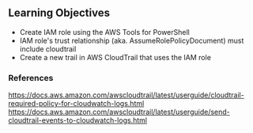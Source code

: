 ## Learning Objectives

* Create IAM role using the AWS Tools for PowerShell
* IAM role's trust relationship (aka. AssumeRolePolicyDocument) must include cloudtrail
* Create a new trail in AWS CloudTrail that uses the IAM role

### References

https://docs.aws.amazon.com/awscloudtrail/latest/userguide/cloudtrail-required-policy-for-cloudwatch-logs.html
https://docs.aws.amazon.com/awscloudtrail/latest/userguide/send-cloudtrail-events-to-cloudwatch-logs.html